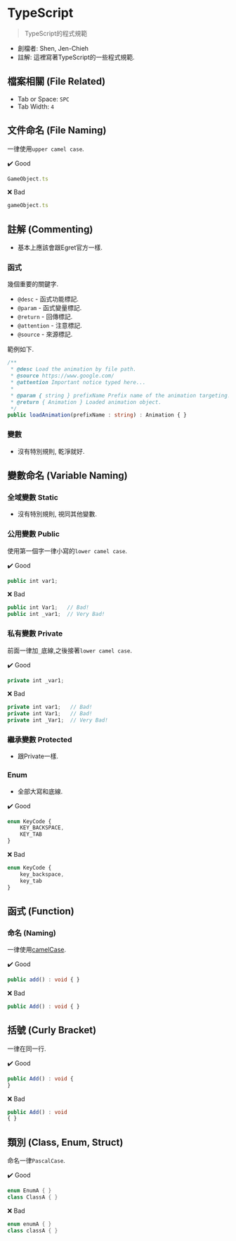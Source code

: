 # TypeScript
> TypeScript的程式規範

* 創檔者: Shen, Jen-Chieh
* 註解: 這裡寫著TypeScript的一些程式規範.


## 檔案相關 (File Related)

* Tab or Space: `SPC`
* Tab Width: `4`


## 文件命名 (File Naming)

一律使用`upper camel case`.

:heavy_check_mark: Good
```ts
GameObject.ts
```

:x: Bad
```ts
gameObject.ts
```


## 註解 (Commenting)

* 基本上應該會跟Egret官方一樣.

### 函式

幾個重要的關鍵字.

* `@desc` - 函式功能標記.
* `@param` - 函式變量標記.
* `@return` - 回傳標記.
* `@attention` - 注意標記.
* `@source` - 來源標記.

範例如下.
```ts
/**
 * @desc Load the animation by file path.
 * @source https://www.google.com/
 * @attention Important notice typed here...
 *
 * @param { string } prefixName Prefix name of the animation targeting.
 * @return { Animation } Loaded animation object.
 */
public loadAnimation(prefixName : string) : Animation { }
```

### 變數

* 沒有特別規則, 乾淨就好.


## 變數命名 (Variable Naming)

### 全域變數 Static

* 沒有特別規則, 視同其他變數.

### 公用變數 Public

使用第一個字一律小寫的`lower camel case`.

:heavy_check_mark: Good
```ts
public int var1;
```

:x: Bad
```ts
public int Var1;   // Bad!
public int _var1;  // Very Bad!
```

### 私有變數 Private

前面一律加`_`底線,之後接著`lower camel case`.

:heavy_check_mark: Good
```ts
private int _var1;
```

:x: Bad
```ts
private int var1;   // Bad!
private int Var1;   // Bad!
private int _Var1;  // Very Bad!
```

### 繼承變數 Protected

* 跟Private一樣.

### Enum

* 全部大寫和底線.

:heavy_check_mark: Good
```ts
enum KeyCode {
    KEY_BACKSPACE,
    KEY_TAB
}
```

:x: Bad
```ts
enum KeyCode {
    key_backspace,
    key_tab
}
```


## 函式 (Function)

### 命名 (Naming)

一律使用[camelCase](https://zh.wikipedia.org/wiki/%E9%A7%9D%E5%B3%B0%E5%BC%8F%E5%A4%A7%E5%B0%8F%E5%AF%AB).

:heavy_check_mark: Good
```ts
public add() : void { }
```

:x: Bad
```ts
public Add() : void { }
```

## 括號 (Curly Bracket)

一律在同一行.

:heavy_check_mark: Good
```ts
public Add() : void {
}
```

:x: Bad
```ts
public Add() : void
{ }
```

## 類別 (Class, Enum, Struct)

命名一律`PascalCase`.


:heavy_check_mark: Good
```cs
enum EnumA { }
class ClassA { }
```

:x: Bad
```cs
enum enumA { }
class classA { }
```
